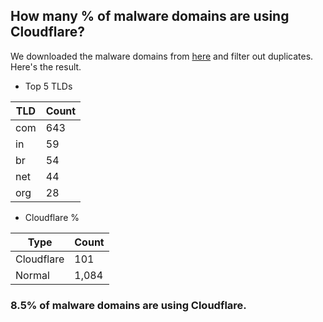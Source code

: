 ## How many % of malware domains are using Cloudflare?


We downloaded the malware domains from [here](https://urlhaus.abuse.ch) and filter out duplicates.
Here's the result.


[//]: # (start replacement)


- Top 5 TLDs

| TLD | Count |
| --- | --- |
| com | 643 |
| in | 59 |
| br | 54 |
| net | 44 |
| org | 28 |


- Cloudflare %

| Type | Count |
| --- | --- |
| Cloudflare | 101 |
| Normal | 1,084 |


### 8.5% of malware domains are using Cloudflare.